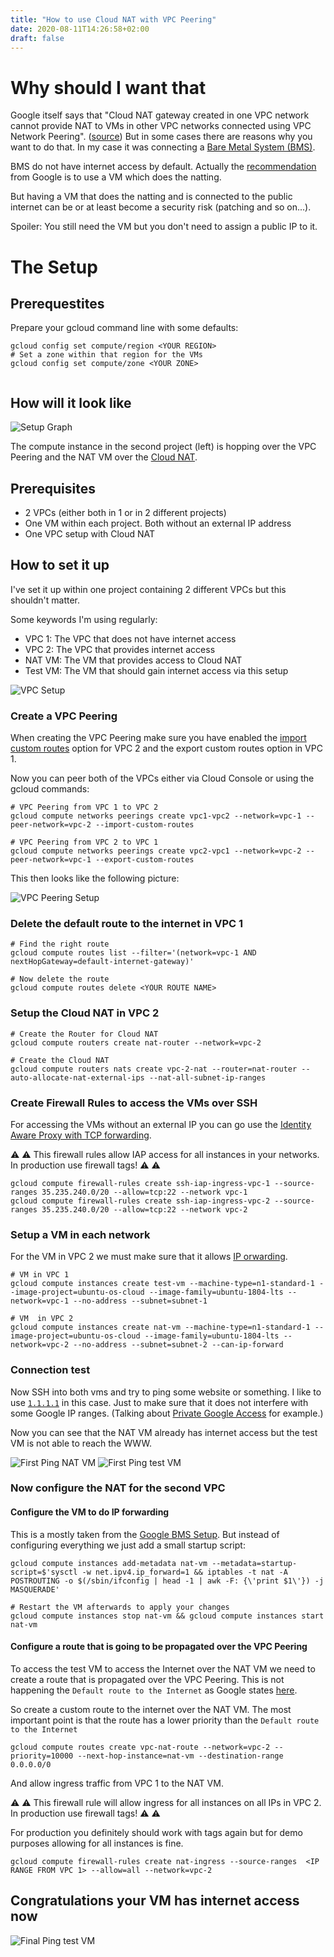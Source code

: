 ```yaml
---
title: "How to use Cloud NAT with VPC Peering"
date: 2020-08-11T14:26:58+02:00
draft: false
---
```


# Why should I want that

Google itself says that "Cloud NAT gateway created in one VPC network cannot provide NAT to VMs in other VPC networks connected using VPC Network Peering". ([source](https://cloud.google.com/nat/docs/overview#interaction-peering))
But in some cases there are reasons why you want to do that.
In my case it was connecting a [Bare Metal System (BMS)](https://cloud.google.com/bare-metal/docs/bms-planning).

BMS do not have internet access by default.
Actually the [recommendation](https://cloud.google.com/bare-metal/docs/bms-setup#bms-access-options) from Google is to use a VM which does the natting.

But having a VM that does the natting and is connected to the public internet can be or at least become a security risk (patching and so on...).

Spoiler: You still need the VM but you don't need to assign a public IP to it.

# The Setup

## Prerequestites

Prepare your gcloud command line with some defaults:

```shell script
gcloud config set compute/region <YOUR REGION>
# Set a zone within that region for the VMs
gcloud config set compute/zone <YOUR ZONE>


```

## How will it look like

![Setup Graph](/img/vpc-peering-nat/base-setup.png)

The compute instance in the second project (left) is hopping over the VPC Peering and the NAT VM over the [Cloud NAT](https://cloud.google.com/nat/docs/overview).

## Prerequisites

* 2 VPCs (either both in 1 or in 2 different projects)
* One VM within each project. Both without an external IP address
* One VPC setup with Cloud NAT

## How to set it up

I've set it up within one project containing 2 different VPCs but this shouldn't matter.

Some keywords I'm using regularly:

* VPC 1: The VPC that does not have internet access
* VPC 2: The VPC that provides internet access
* NAT VM: The VM that provides access to  Cloud NAT
* Test VM: The VM that should gain internet access via this setup

![VPC Setup](/img/vpc-peering-nat/vpc-setup.png)

### Create a VPC Peering

When creating the VPC Peering make sure you have enabled the [import custom routes](https://cloud.google.com/vpc/docs/vpc-peering#importing-exporting-routes) option
for VPC 2 and the export custom routes option in VPC 1.

Now you can peer both of the VPCs either via Cloud Console or using the gcloud commands:

```shell script
# VPC Peering from VPC 1 to VPC 2
gcloud compute networks peerings create vpc1-vpc2 --network=vpc-1 --peer-network=vpc-2 --import-custom-routes

# VPC Peering from VPC 2 to VPC 1
gcloud compute networks peerings create vpc2-vpc1 --network=vpc-2 --peer-network=vpc-1 --export-custom-routes
```

This then looks like the following picture:

![VPC Peering Setup](/img/vpc-peering-nat/peering-setup.png)

### Delete the default route to the internet in VPC 1

```shell script
# Find the right route
gcloud compute routes list --filter='(network=vpc-1 AND nextHopGateway=default-internet-gateway)'

# Now delete the route
gcloud compute routes delete <YOUR ROUTE NAME>
```

### Setup the Cloud NAT in VPC 2

```shell script
# Create the Router for Cloud NAT
gcloud compute routers create nat-router --network=vpc-2

# Create the Cloud NAT
gcloud compute routers nats create vpc-2-nat --router=nat-router --auto-allocate-nat-external-ips --nat-all-subnet-ip-ranges
```

### Create Firewall Rules to access the VMs over SSH

For accessing the VMs without an external IP you can go use the [Identity Aware Proxy with TCP forwarding](https://cloud.google.com/iap/docs/using-tcp-forwarding).

⚠️ ⚠️ This firewall rules allow IAP access for all instances in your networks. In production use firewall tags! ⚠️ ⚠️

```shell script
gcloud compute firewall-rules create ssh-iap-ingress-vpc-1 --source-ranges 35.235.240.0/20 --allow=tcp:22 --network vpc-1 
gcloud compute firewall-rules create ssh-iap-ingress-vpc-2 --source-ranges 35.235.240.0/20 --allow=tcp:22 --network vpc-2
```

### Setup a VM in each network

For the VM in VPC 2 we must make sure that it allows [IP orwarding](https://cloud.google.com/sdk/gcloud/reference/compute/instances/create#--can-ip-forward).

```shell script
# VM in VPC 1
gcloud compute instances create test-vm --machine-type=n1-standard-1 --image-project=ubuntu-os-cloud --image-family=ubuntu-1804-lts --network=vpc-1 --no-address --subnet=subnet-1

# VM  in VPC 2
gcloud compute instances create nat-vm --machine-type=n1-standard-1 --image-project=ubuntu-os-cloud --image-family=ubuntu-1804-lts --network=vpc-2 --no-address --subnet=subnet-2 --can-ip-forward
```

### Connection test

Now SSH into both vms and try to ping some website or something.
I like to use [`1.1.1.1`](https://1.1.1.1/dns/) in this case. Just to make sure that it does not interfere with some Google IP ranges.
(Talking about [Private Google Access](https://cloud.google.com/vpc/docs/private-access-options#pga) for example.) 

Now you can see that the NAT VM already has internet access but the test VM is not able to reach the WWW.

![First Ping NAT VM](/img/vpc-peering-nat/first-ping-natvm.png)
![First Ping test VM](/img/vpc-peering-nat/first-ping-testvm.png)

### Now configure the NAT for the second VPC

#### Configure the VM to do IP forwarding

This is a mostly taken from the [Google BMS Setup](https://cloud.google.com/bare-metal/docs/bms-setup#bms-access-internet-vm-nat).
But instead of configuring everything we just add a small startup script:

```shell script
gcloud compute instances add-metadata nat-vm --metadata=startup-script=$'sysctl -w net.ipv4.ip_forward=1 && iptables -t nat -A POSTROUTING -o $(/sbin/ifconfig | head -1 | awk -F: {\'print $1\'}) -j MASQUERADE'

# Restart the VM afterwards to apply your changes
gcloud compute instances stop nat-vm && gcloud compute instances start nat-vm
```

#### Configure a route that is going to be propagated over the VPC Peering

To access the test VM to access the Internet over the NAT VM we need to create a route that is propagated over the VPC Peering.
This is not happening the `Default route to the Internet` as Google states [here](https://cloud.google.com/vpc/docs/vpc-peering#considerations).

So create a custom route to the internet over the NAT VM. The most important point is that the route has a lower priority than the `Default route to the Internet`

```shell script
gcloud compute routes create vpc-nat-route --network=vpc-2 --priority=10000 --next-hop-instance=nat-vm --destination-range 0.0.0.0/0
```

And allow ingress traffic from VPC 1 to the NAT VM. 

⚠️ ⚠️ This firewall rule will allow ingress for all instances on all IPs in VPC 2. In production use firewall tags! ⚠️ ⚠️

For production you definitely should work with tags again but for demo purposes allowing for all instances is fine.

```shell script
gcloud compute firewall-rules create nat-ingress --source-ranges  <IP RANGE FROM VPC 1> --allow=all --network=vpc-2
```

## Congratulations your VM has internet access now

![Final Ping test VM](/img/vpc-peering-nat/final-ping-testvm.png)
